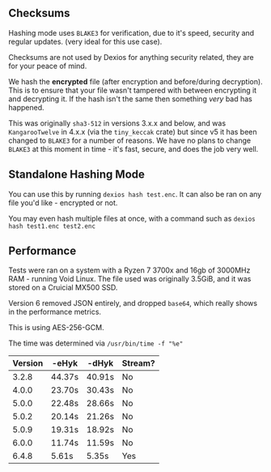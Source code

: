 ## Checksums

Hashing mode uses `BLAKE3` for verification, due to it's speed, security and regular updates. (very ideal for this use case).

Checksums are not used by Dexios for anything security related, they are for your peace of mind.

We hash the **encrypted** file (after encryption and before/during decryption). This is to ensure that your file wasn't tampered with between encrypting it and decrypting it. If the hash isn't the same then something *very* bad has happened.

This was originally `sha3-512` in versions 3.x.x and below, and was `KangarooTwelve` in 4.x.x (via the `tiny_keccak` crate) but since v5 it has been changed to `BLAKE3` for a number of reasons. We have no plans to change `BLAKE3` at this moment in time - it's fast, secure, and does the job very well.

## Standalone Hashing Mode

You can use this by running `dexios hash test.enc`. It can also be ran on any file you'd like - encrypted or not.

You may even hash multiple files at once, with a command such as `dexios hash test1.enc test2.enc`

## Performance

Tests were ran on a system with a Ryzen 7 3700x and 16gb of 3000MHz RAM - running Void Linux. The file used was originally 3.5GiB, and it was stored on a Cruicial MX500 SSD.

Version 6 removed JSON entirely, and dropped `base64`, which really shows in the performance metrics.

This is using AES-256-GCM.

The time was determined via `/usr/bin/time -f "%e"`

| Version     | -eHyk       | -dHyk       | Stream? |
| ----------- | ----------- | ----------- | ------- |
| 3.2.8       | 44.37s      | 40.91s      | No     |
| 4.0.0       | 23.70s      | 30.43s      | No     |
| 5.0.0       | 22.48s      | 28.66s      | No     |
| 5.0.2       | 20.14s      | 21.26s      | No     |
| 5.0.9       | 19.31s      | 18.92s      | No     |
| 6.0.0       | 11.74s      | 11.59s      | No     |
| 6.4.8       | 5.61s       | 5.35s       | Yes |